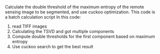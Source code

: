 Calculate the double threshold of the maximum entropy of the remote sensing image to be segmented, and use cuckoo optimization.
This code is a batch calculation script
In this code:
1. read TIFF images
2. Calculating the TSVD and got multiple components
3. Compute double thresholds for the first component based on maximum entropy
4. Use cuckoo search to get the best result

